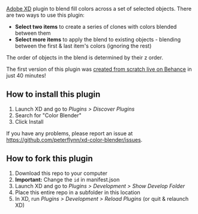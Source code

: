 [Adobe XD](https://www.adobe.com/products/xd.html) plugin to blend fill colors across a set of selected objects. There are two ways to use this plugin:

* **Select two items** to create a series of clones with colors blended between them
* **Select more items** to apply the blend to existing objects - blending between the first & last item's colors (ignoring the rest)

The order of objects in the blend is determined by their z order.

The first version of this plugin was [created from scratch live on Behance](https://www.behance.net/live/videos/1713) in just 40 minutes!

## How to install this plugin

1. Launch XD and go to _Plugins > Discover Plugins_
2. Search for "Color Blender"
3. Click Install

If you have any problems, please report an issue at https://github.com/peterflynn/xd-color-blender/issues.

## How to fork this plugin

1. Download this repo to your computer
2. **Important:** Change the `id` in manifest.json
3. Launch XD and go to _Plugins > Development > Show Develop Folder_
4. Place this entire repo in a subfolder in this location
5. In XD, run _Plugins > Development > Reload Plugins_ (or quit & relaunch XD)
